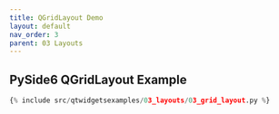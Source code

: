 ```yaml
---
title: QGridLayout Demo
layout: default
nav_order: 3
parent: 03 Layouts
---
```


## PySide6 QGridLayout Example

```python
{% include src/qtwidgetsexamples/03_layouts/03_grid_layout.py %}
```
